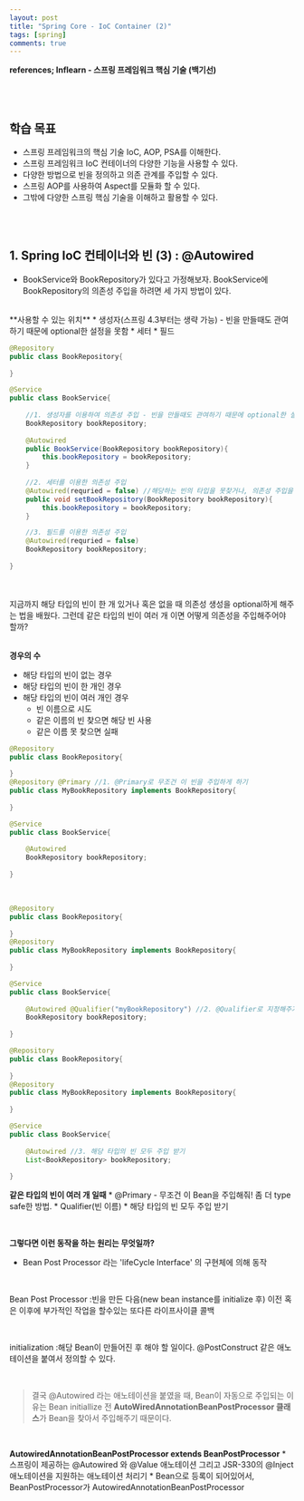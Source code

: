 ```yaml
---
layout: post
title: "Spring Core - IoC Container (2)"
tags: [spring]
comments: true
---
```


**references; Inflearn - 스프링 프레임워크 핵심 기술 (백기선)**

<br>
<br>

## 학습 목표
* 스프링 프레임워크의 핵심 기술 IoC, AOP, PSA를 이해한다.
* 스프링 프레임워크 IoC 컨테이너의 다양한 기능을 사용할 수 있다.
* 다양한 방법으로 빈을 정의하고 의존 관계를 주입할 수 있다.
* 스프링 AOP를 사용하여 Aspect를 모듈화 할 수 있다.
* 그밖에 다양한 스프링 핵심 기술을 이해하고 활용할 수 있다.
<br>
<br>

## 1. Spring IoC 컨테이너와 빈 (3) : @Autowired

* BookService와 BookRepository가 있다고 가정해보자. BookService에 BookRepository의 의존성 주입을 하려면 세 가지 방법이 있다.
<br>
**사용할 수 있는 위치** 
    * 생성자(스프링 4.3부터는 생략 가능) - 빈을 만들때도 관여하기 때문에 optional한 설정을 못함
    * 세터
    * 필드
<br>    

```java
@Repository
public class BookRepository{
    
}

@Service
public class BookService{
    
    //1. 생성자를 이용하여 의존성 주입 - 빈을 만들때도 관여하기 때문에 optional한 설정을 못함
    BookRepository bookRepository;
    
    @Autowired
    public BookService(BookRepository bookRepository){
        this.bookRepository = bookRepository;
    }
    
    //2. 세터를 이용한 의존성 주입
    @Autowired(requried = false) //해당하는 빈의 타입을 못찾거나, 의존성 주입을 할 수 없는 경우에는 애플리케이션 구동이 제대로 되지 않음. 그럴때 optional로 설정을 해줌.
    public void setBookRepository(BookRepository bookRepository){
        this.bookRepository = bookRepository;
    }

    //3. 필드를 이용한 의존성 주입 
    @Autowired(requried = false)
    BookRepository bookRepository;
    
}
```

<br>
<br>
지금까지 해당 타입의 빈이 한 개 있거나 혹은 없을 때 의존성 생성을 optional하게 해주는 법을 배웠다. 그런데 같은 타입의 빈이 여러 개 이면 어떻게 의존성을 주입해주어야 할까? 
<br>
<br>

**경우의 수**
* 해당 타입의 빈이 없는 경우
* 해당 타입의 빈이 한 개인 경우
* 해당 타입의 빈이 여러 개인 경우
    * 빈 이름으로 시도
    * 같은 이름의 빈 찾으면 해당 빈 사용
    * 같은 이름 못 찾으면 실패
    
```java
@Repository
public class BookRepository{
    
}
@Repository @Primary //1. @Primary로 무조건 이 빈을 주입하게 하기
public class MyBookRepository implements BookRepository{
    
}

@Service
public class BookService{
    
    @Autowired
    BookRepository bookRepository;
    
}
```
<br>

```java
@Repository
public class BookRepository{
    
}
@Repository
public class MyBookRepository implements BookRepository{
    
}

@Service
public class BookService{
    
    @Autowired @Qualifier("myBookRepository") //2. @Qualifier로 지정해주기
    BookRepository bookRepository;
    
}
```    

```java
@Repository
public class BookRepository{
    
}
@Repository
public class MyBookRepository implements BookRepository{
    
}

@Service
public class BookService{
    
    @Autowired //3. 해당 타입의 빈 모두 주입 받기
    List<BookRepository> bookRepository;
    
}

```

**같은 타입의 빈이 여러 개 일때**
    * @Primary - 무조건 이 Bean을 주입해줘! 좀 더 type safe한 방법.
    * Qualifier(빈 이름)
    * 해당 타입의 빈 모두 주입 받기

<br>

**그렇다면 이런 동작을 하는 원리는 무엇일까?**
* Bean Post Processor 라는 'lifeCycle Interface' 의 구현체에 의해 동작
<br>

Bean Post Processor 
:빈을 만든 다음(new bean instance를 initialize 후) 이전 혹은 이후에 부가적인 작업을 할수있는 또다른 라이프사이클 콜백

<br>

initialization
:해당 Bean이 만들어진 후 해야 할 일이다. @PostConstruct 같은 애노테이션을 붙여서 정의할 수 있다. 

<br>

>결국 @Autowired 라는 애노테이션을 붙였을 때, Bean이 자동으로 주입되는 이유는
>Bean initiallize 전 **AutoWiredAnnotationBeanPostProcessor 클래스**가 Bean을 찾아서 주입해주기 때문이다.

<br>

**AutowiredAnnotationBeanPostProcessor extends BeanPostProcessor**
    * 스프링이 제공하는 @Autowired 와 @Value 애노테이션 그리고 JSR-330의 @Inject 애노테이션을 지원하는 애노테이션 처리기
    * Bean으로 등록이 되어있어서, BeanPostProcessor가 AutowiredAnnotationBeanPostProcessor


